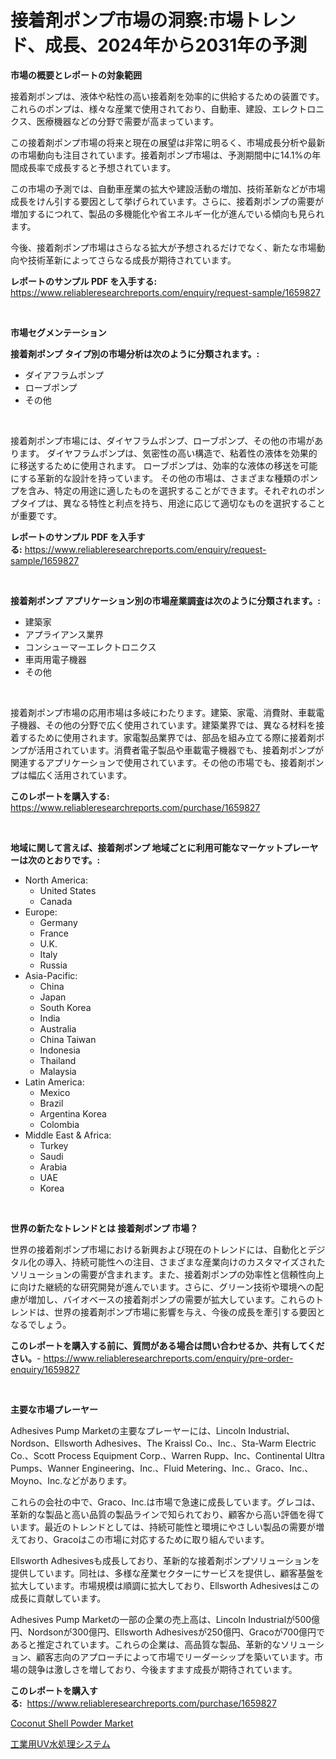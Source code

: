 <p><h1>接着剤ポンプ市場の洞察:市場トレンド、成長、2024年から2031年の予測</h1></p><p><strong>市場の概要とレポートの対象範囲</strong></p>
<p><p>接着剤ポンプは、液体や粘性の高い接着剤を効率的に供給するための装置です。これらのポンプは、様々な産業で使用されており、自動車、建設、エレクトロニクス、医療機器などの分野で需要が高まっています。</p><p>この接着剤ポンプ市場の将来と現在の展望は非常に明るく、市場成長分析や最新の市場動向も注目されています。接着剤ポンプ市場は、予測期間中に14.1%の年間成長率で成長すると予想されています。</p><p>この市場の予測では、自動車産業の拡大や建設活動の増加、技術革新などが市場成長をけん引する要因として挙げられています。さらに、接着剤ポンプの需要が増加するにつれて、製品の多機能化や省エネルギー化が進んでいる傾向も見られます。</p><p>今後、接着剤ポンプ市場はさらなる拡大が予想されるだけでなく、新たな市場動向や技術革新によってさらなる成長が期待されています。</p></p>
<p><strong>レポートのサンプル PDF を入手する:</strong> <a href="https://www.reliableresearchreports.com/enquiry/request-sample/1659827">https://www.reliableresearchreports.com/enquiry/request-sample/1659827</a></p>
<p>&nbsp;</p>
<p><strong>市場セグメンテーション</strong></p>
<p><strong>接着剤ポンプ タイプ別の市場分析は次のように分類されます。:</strong></p>
<p><ul><li>ダイアフラムポンプ</li><li>ローブポンプ</li><li>その他</li></ul></p>
<p>&nbsp;</p>
<p><p>接着剤ポンプ市場には、ダイヤフラムポンプ、ローブポンプ、その他の市場があります。 ダイヤフラムポンプは、気密性の高い構造で、粘着性の液体を効果的に移送するために使用されます。 ローブポンプは、効率的な液体の移送を可能にする革新的な設計を持っています。 その他の市場は、さまざまな種類のポンプを含み、特定の用途に適したものを選択することができます。それぞれのポンプタイプは、異なる特性と利点を持ち、用途に応じて適切なものを選択することが重要です。</p></p>
<p><strong>レポートのサンプル PDF を入手する:</strong>&nbsp;<a href="https://www.reliableresearchreports.com/enquiry/request-sample/1659827">https://www.reliableresearchreports.com/enquiry/request-sample/1659827</a></p>
<p>&nbsp;</p>
<p><strong> 接着剤ポンプ アプリケーション別の市場産業調査は次のように分類されます。:</strong></p>
<p><ul><li>建築家</li><li>アプライアンス業界</li><li>コンシューマーエレクトロニクス</li><li>車両用電子機器</li><li>その他</li></ul></p>
<p>&nbsp;</p>
<p><p>接着剤ポンプ市場の応用市場は多岐にわたります。建築、家電、消費財、車載電子機器、その他の分野で広く使用されています。建築業界では、異なる材料を接着するために使用されます。家電製品業界では、部品を組み立てる際に接着剤ポンプが活用されています。消費者電子製品や車載電子機器でも、接着剤ポンプが関連するアプリケーションで使用されています。その他の市場でも、接着剤ポンプは幅広く活用されています。</p></p>
<p><strong>このレポートを購入する:</strong>&nbsp; <a href="https://www.reliableresearchreports.com/purchase/1659827">https://www.reliableresearchreports.com/purchase/1659827</a></p>
<p>&nbsp;</p>
<p><strong>地域に関して言えば、接着剤ポンプ 地域ごとに利用可能なマーケットプレーヤーは次のとおりです。:</strong></p>
<p><ul>
    <li>
        North America:
        <ul>
            <li>United States</li>
            <li>Canada</li>
        </ul>
    </li>
    <li>
        Europe:
        <ul>
            <li>Germany</li>
            <li>France</li>
            <li>U.K.</li>
            <li>Italy</li>
            <li>Russia</li>
        </ul>
    </li>
    <li>
        Asia-Pacific:
        <ul>
            <li>China</li>
            <li>Japan</li>
            <li>South Korea</li>
            <li>India</li>
            <li>Australia</li>
            <li>China Taiwan</li>
            <li>Indonesia</li>
            <li>Thailand</li>
            <li>Malaysia</li>
        </ul>
    </li>
    <li>
        Latin America:
        <ul>
            <li>Mexico</li>
            <li>Brazil</li>
            <li>Argentina Korea</li>
            <li>Colombia</li>
        </ul>
    </li>
    <li>
        Middle East & Africa:
        <ul>
            <li>Turkey</li>
            <li>Saudi</li>
            <li>Arabia</li>
            <li>UAE</li>
            <li>Korea</li>
        </ul>
    </li>
    </ul></p>
<p>&nbsp;</p>
<p><strong>世界の新たなトレンドとは 接着剤ポンプ 市場？</strong></p>
<p><p>世界の接着剤ポンプ市場における新興および現在のトレンドには、自動化とデジタル化の導入、持続可能性への注目、さまざまな産業向けのカスタマイズされたソリューションの需要が含まれます。また、接着剤ポンプの効率性と信頼性向上に向けた継続的な研究開発が進んでいます。さらに、グリーン技術や環境への配慮が増加し、バイオベースの接着剤ポンプの需要が拡大しています。これらのトレンドは、世界の接着剤ポンプ市場に影響を与え、今後の成長を牽引する要因となるでしょう。</p></p>
<p><strong>このレポートを購入する前に、質問がある場合は問い合わせるか、共有してください。</strong>- <a href="https://www.reliableresearchreports.com/enquiry/pre-order-enquiry/1659827">https://www.reliableresearchreports.com/enquiry/pre-order-enquiry/1659827</a></p>
<p>&nbsp;</p>
<p><strong>主要な市場プレーヤー</strong></p>
<p><p>Adhesives Pump Marketの主要なプレーヤーには、Lincoln Industrial、Nordson、Ellsworth Adhesives、The Kraissl Co.、Inc.、Sta-Warm Electric Co.、Scott Process Equipment Corp.、Warren Rupp、Inc、Continental Ultra Pumps、Wanner Engineering、Inc.、Fluid Metering、Inc.、Graco、Inc.、Moyno、Inc.などがあります。</p><p>これらの会社の中で、Graco、Inc.は市場で急速に成長しています。グレコは、革新的な製品と高い品質の製品ラインで知られており、顧客から高い評価を得ています。最近のトレンドとしては、持続可能性と環境にやさしい製品の需要が増えており、Gracoはこの市場に対応するために取り組んでいます。</p><p>Ellsworth Adhesivesも成長しており、革新的な接着剤ポンプソリューションを提供しています。同社は、多様な産業セクターにサービスを提供し、顧客基盤を拡大しています。市場規模は順調に拡大しており、Ellsworth Adhesivesはこの成長に貢献しています。</p><p>Adhesives Pump Marketの一部の企業の売上高は、Lincoln Industrialが500億円、Nordsonが300億円、Ellsworth Adhesivesが250億円、Gracoが700億円であると推定されています。これらの企業は、高品質な製品、革新的なソリューション、顧客志向のアプローチによって市場でリーダーシップを築いています。市場の競争は激しさを増しており、今後ますます成長が期待されています。</p></p>
<p><strong>このレポートを購入する:</strong>&nbsp;&nbsp;<a href="https://www.reliableresearchreports.com/purchase/1659827">https://www.reliableresearchreports.com/purchase/1659827</a></p>
<p><p><a href="https://pretty-mail-caf.notion.site/Coconut-Shell-Powder-Market-Analysis-Examines-its-Scope-on-Growth-Opportunities-and-Forecasted-Tren-47b40686495340729bec837550b7dbbf">Coconut Shell Powder Market</a></p><p><a href="https://github.com/SarahFahey88/Market-Research-Report-List-1/blob/main/819709612832.md">工業用UV水処理システム</a></p></p>